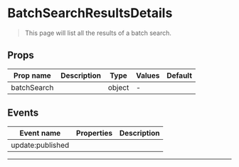 # BatchSearchResultsDetails

> This page will list all the results of a batch search.

## Props

| Prop name   | Description | Type   | Values | Default |
| ----------- | ----------- | ------ | ------ | ------- |
| batchSearch |             | object | -      |         |

## Events

| Event name       | Properties | Description |
| ---------------- | ---------- | ----------- |
| update:published |            |

---
